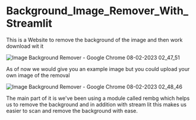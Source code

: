 # Background_Image_Remover_With_Streamlit


This is a Website to remove the background of the image and then work download wit it <br>

![Image Background Remover - Google Chrome 08-02-2023 02_47_51](https://user-images.githubusercontent.com/82018631/217368047-7b2fc504-a8bf-461b-a713-eac3e9d09566.png)

As of now we would give you an example image but you could upload your own image of the removal <br>

 ![Image Background Remover - Google Chrome 08-02-2023 02_48_46](https://user-images.githubusercontent.com/82018631/217368122-df7176d2-1af7-4ea6-b486-a7c43abd581f.png)


The main part of it is we've been using a module called rembg which helps us to remove the background and in addition with stream lit this makes us easier to scan and remove the background with ease.

